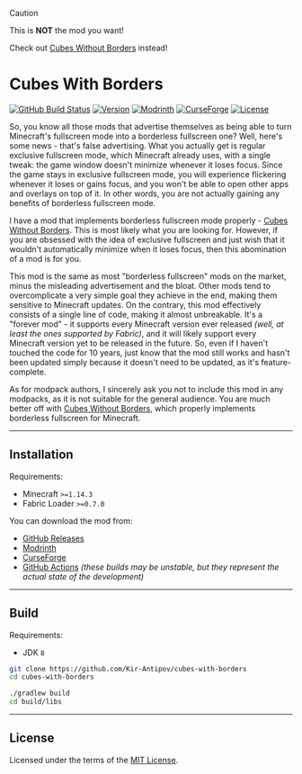 > [!CAUTION]
> This is **NOT** the mod you want!
>
> Check out [Cubes Without Borders](https://github.com/Kir-Antipov/cubes-without-borders) instead!

# Cubes With Borders

[![GitHub Build Status](https://img.shields.io/github/actions/workflow/status/Kir-Antipov/cubes-with-borders/build-artifacts.yml?style=flat&logo=github&cacheSeconds=3600)](https://github.com/Kir-Antipov/cubes-with-borders/actions/workflows/build-artifacts.yml)
[![Version](https://img.shields.io/github/v/release/Kir-Antipov/cubes-with-borders?sort=date&style=flat&label=version&cacheSeconds=3600)](https://github.com/Kir-Antipov/cubes-with-borders/releases/latest)
[![Modrinth](https://img.shields.io/modrinth/dt/cubes-with-borders?color=00AF5C&logo=modrinth)](https://modrinth.com/mod/cubes-with-borders)
[![CurseForge](https://img.shields.io/curseforge/dt/1056527?color=F16436&logo=curseforge)](https://www.curseforge.com/minecraft/mc-mods/cubes-with-borders)
[![License](https://img.shields.io/github/license/Kir-Antipov/cubes-with-borders?style=flat&cacheSeconds=36000)](https://github.com/Kir-Antipov/cubes-with-borders/blob/HEAD/LICENSE.md)

So, you know all those mods that advertise themselves as being able to turn Minecraft's fullscreen mode into a borderless fullscreen one? Well, here's some news - that's false advertising. What you actually get is regular exclusive fullscreen mode, which Minecraft already uses, with a single tweak: the game window doesn't minimize whenever it loses focus. Since the game stays in exclusive fullscreen mode, you will experience flickering whenever it loses or gains focus, and you won't be able to open other apps and overlays on top of it. In other words, you are not actually gaining any benefits of borderless fullscreen mode.

I have a mod that implements borderless fullscreen mode properly - [Cubes Without Borders](https://github.com/Kir-Antipov/cubes-without-borders). This is most likely what you are looking for. However, if you are obsessed with the idea of exclusive fullscreen and just wish that it wouldn't automatically minimize when it loses focus, then this abomination of a mod is for you.

This mod is the same as most "borderless fullscreen" mods on the market, minus the misleading advertisement and the bloat. Other mods tend to overcomplicate a very simple goal they achieve in the end, making them sensitive to Minecraft updates. On the contrary, this mod effectively consists of a single line of code, making it almost unbreakable. It's a "forever mod" - it supports every Minecraft version ever released *(well, at least the ones supported by Fabric)*, and it will likely support every Minecraft version yet to be released in the future. So, even if I haven't touched the code for 10 years, just know that the mod still works and hasn't been updated simply because it doesn't need to be updated, as it's feature-complete.

As for modpack authors, I sincerely ask you not to include this mod in any modpacks, as it is not suitable for the general audience. You are much better off with [Cubes Without Borders](https://github.com/Kir-Antipov/cubes-without-borders), which properly implements borderless fullscreen for Minecraft.

----

## Installation

Requirements:

 - Minecraft `>=1.14.3`
 - Fabric Loader `>=0.7.0`

You can download the mod from:

 - [GitHub Releases](https://github.com/Kir-Antipov/cubes-with-borders/releases/latest)
 - [Modrinth](https://modrinth.com/mod/cubes-with-borders)
 - [CurseForge](https://www.curseforge.com/minecraft/mc-mods/cubes-with-borders)
 - [GitHub Actions](https://github.com/Kir-Antipov/cubes-with-borders/actions/workflows/build-artifacts.yml) *(these builds may be unstable, but they represent the actual state of the development)*

----

## Build

Requirements:

 - JDK `8`

```bash
git clone https://github.com/Kir-Antipov/cubes-with-borders
cd cubes-with-borders

./gradlew build
cd build/libs
```

----

## License

Licensed under the terms of the [MIT License](LICENSE.md).
